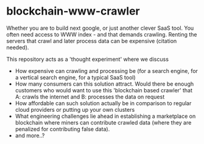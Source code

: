 # blockchain-www-crawler
Whether you are to build next google, or just another clever SaaS tool. You often need access to WWW index - and that demands crawling. Renting the servers that crawl and later process data can be expensive (citation needed).

This repository acts as a 'thought experiment' where we discuss 
* How expensive can crawling and processing be (for a search engine, for a vertical search engine, for a typical SaaS tool)
* How many consumers can this solution attract. Would there be enough customers who would want to use this 'blockchain based crawler' that A: crawls the internet and B: processes the data on request
* How affordable can such solution actually be in comparison to regular cloud providers or putting up your own clusters
* What engineering challenges lie ahead in establishing a marketplace on blockchain where miners can contribute crawled data (where they are penalized for contributing false data). 
* and more..?
